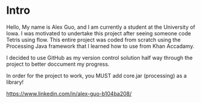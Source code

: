 # Intro
Hello, My name is Alex Guo, and I am currently a student at the University of Iowa. I was motivated to undertake this project after seeing someone code Tetris 
using flow. This entire project was coded from scratch using the Processing Java framework that I learned how to use from Khan Accadamy. 

I decided to use GitHub as my version control solution half way through the project to better doccument
my progress. 

In order for the project to work, you MUST add core.jar (processing) as a library!

https://www.linkedin.com/in/alex-guo-b104ba208/
